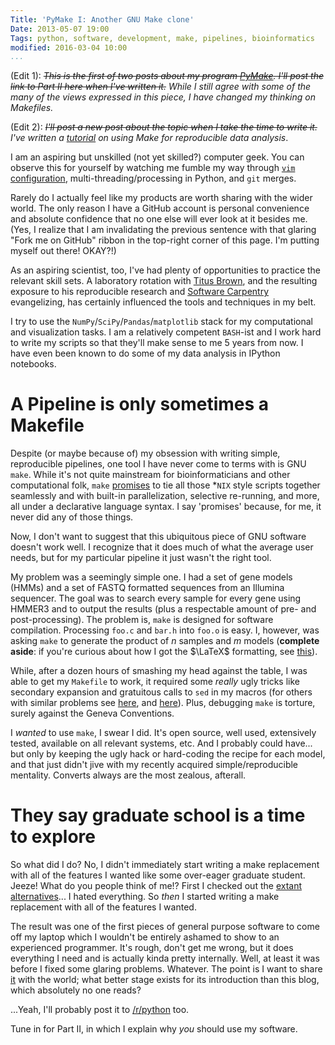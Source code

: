 ```yaml
---
Title: 'PyMake I: Another GNU Make clone'
Date: 2013-05-07 19:00
Tags: python, software, development, make, pipelines, bioinformatics
modified: 2016-03-04 10:00
...
```


(Edit 1): ~~_This is the first of two posts about my program
[PyMake](http://github.com/bsmith89/pymake/).  I'll post the link to Part II
here when I've written it._~~
_While I still agree with some of the many of the views expressed in
this piece, I have changed my thinking on Makefiles._

(Edit 2): ~~_I'll post a new post about the topic when I take the time to write it._~~
_I've written a [tutorial][make-analysis] on using _Make_ for reproducible data
analysis_.

[make-analysis]: {filename}/Computing/make-analysis.md

I am an aspiring but unskilled (not yet skilled?) computer geek.
You can observe this for yourself by watching me fumble my way through
[`vim` configuration](https://github.com/bsmith89/dotfiles),
multi-threading/processing in Python, and `git` merges.

Rarely do I actually feel like my products are worth sharing with
the wider world.  The only reason I have a GitHub account is personal
convenience and absolute confidence that no one else will ever look at it
besides me.  (Yes, I realize that I am invalidating the previous sentence
with that glaring "Fork me on GitHub" ribbon in the top-right corner of
this page.  I'm putting myself out there!  OKAY?!)

As an aspiring scientist, too, I've had plenty of opportunities to practice
the relevant skill sets.  A laboratory rotation with
[Titus Brown](http://ivory.idyll.org/blog/), and the resulting exposure to his
reproducible research and [Software Carpentry](http://software-carpentry.org)
evangelizing, has certainly influenced the tools and techniques in my belt.

I try to use the `NumPy`/`SciPy`/`Pandas`/`matplotlib` stack for my
computational and visualization tasks.  I am a relatively competent `BASH`-ist
and I work hard to write my scripts so that they'll
make sense to me 5 years from now.  I have even been known to do some of my
data analysis in IPython notebooks.

# A Pipeline is only sometimes a Makefile

Despite (or maybe because of) my obsession with writing simple,
reproducible pipelines, one tool I have never come to terms with is
GNU `make`.  While it's not quite mainstream for bioinformaticians and
other computational folk, `make`
[promises](http://archive.nodalpoint.org/2007/03/18/a_pipeline_is_a_makefile)
to tie all those \*`NIX` style
scripts together seamlessly and with built-in
parallelization, selective re-running, and more, all under a declarative
language syntax.  I say 'promises' because, for me, it never did any of those
things.

Now, I don't want to suggest that this ubiquitous piece of GNU software
doesn't work well.  I recognize that it does much of what the average
user needs, but for my particular pipeline it just wasn't the right tool.

My problem was a seemingly simple one.  I had a set of gene models (HMMs)
and a set of FASTQ formatted sequences from an Illumina
sequencer.  The goal was to search every sample for every gene using HMMER3
and to output the results (plus a respectable amount of pre- and
post-processing).  The problem is, `make` is designed for
software compilation. Processing `foo.c` and `bar.h` into `foo.o` is easy.
I, however, was asking `make` to generate the product of $n$ samples and $m$
models (**complete aside**: if you're curious about how I got the
$\LaTeX$ formatting, see
[this](http://www.ceremade.dauphine.fr/~amic/blog/mathjax-and-pelican-en.html)).

While, after a dozen hours of smashing my head against the table, I was able
to get my `Makefile` to work, it required some _really_ ugly tricks like
secondary expansion and gratuitous calls to `sed` in my macros (for others
with similar problems see [here](http://stackoverflow.com/q/3745177/848121),
and [here](http://stackoverflow.com/q/2880975/848121)).  Plus, debugging
`make` is torture, surely against the Geneva Conventions.

I _wanted_ to use `make`, I swear I did.  It's open source, well used,
extensively tested, available on all relevant systems, etc.
And I probably could have... but only by keeping the ugly hack or hard-coding
the recipe for each model, and that just didn't jive with my
recently acquired simple/reproducible mentality.  Converts always are
the most zealous, afterall.


# They say graduate school is a time to explore
So what did I do?  No, I didn't immediately start writing a make replacement
with all of the features I wanted like some over-eager graduate student.
Jeeze!  What do you people think of me!? First I checked out the
[extant alternatives](http://freecode.com/articles/make-alternatives)...
I hated everything.  So _then_ I started writing a make replacement with all
of the features I wanted.

The result was one of the first pieces of general purpose software to come
off my laptop which I wouldn't be entirely ashamed to show to an experienced
programmer.  It's rough, don't get me wrong, but it does everything I need
and is actually kinda pretty internally.  Well, at least it was before I
fixed some glaring problems.  Whatever.  The point is I want to share
[it](https://github.com/bsmith89/pymake) with
the world; what better stage exists for its introduction than this blog, which
absolutely no one reads?

...Yeah, I'll probably post it to [/r/python](http://reddit.com/r/python) too.

Tune in for Part II, in which I explain why _you_ should use my software.
